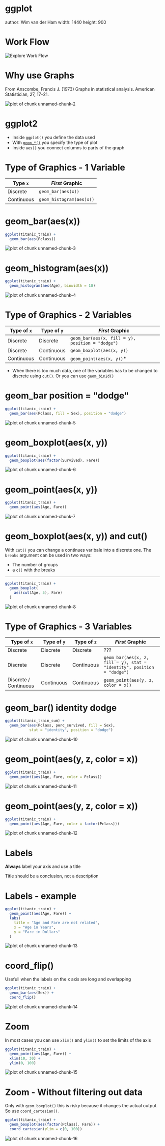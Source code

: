 ggplot
========================================================
author: Wim van der Ham
width: 1440
height: 900

Work Flow
========================================================

![Explore Work Flow](./explore_workflow.jpg)

Why use Graphs
========================================================

From Anscombe, Francis J. (1973) Graphs in statistical analysis. American Statistician, 27, 17–21.



![plot of chunk unnamed-chunk-2](README-figure/unnamed-chunk-2-1.png)

ggplot2
========================================================

- Inside `ggplot()` you define the data used
- With [`geom_*()`](http://ggplot2.tidyverse.org/reference/index.html#section-layer-geoms) you specify the type of plot
- Inside `aes()` you connect columns to parts of the graph

Type of Graphics - 1 Variable
========================================================

| Type `x` | *First* Graphic |
| --- | --- |
| Discrete | `geom_bar(aes(x))` |
| Continuous | `geom_histogram(aes(x))` |

geom_bar(aes(x))
========================================================


```r
ggplot(titanic_train) +
  geom_bar(aes(Pclass))
```

![plot of chunk unnamed-chunk-3](README-figure/unnamed-chunk-3-1.png)

geom_histogram(aes(x))
========================================================


```r
ggplot(titanic_train) +
  geom_histogram(aes(Age), binwidth = 10)
```

![plot of chunk unnamed-chunk-4](README-figure/unnamed-chunk-4-1.png)

Type of Graphics - 2 Variables
========================================================

| Type of `x` | Type of `y` | *First* Graphic |
| --- | --- | --- |
| Discrete | Discrete | `geom_bar(aes(x, fill = y), position = "dodge")`|
| Discrete | Continuous | `geom_boxplot(aes(x, y))` |
| Continuous | Continuous | `geom_point(aes(x, y))`* |

* When there is too much data, one of the variables has to be changed to discrete using `cut()`. Or you can use `geom_bin2d()`

geom_bar position = "dodge"
========================================================


```r
ggplot(titanic_train) +
  geom_bar(aes(Pclass, fill = Sex), position = "dodge")
```

![plot of chunk unnamed-chunk-5](README-figure/unnamed-chunk-5-1.png)

geom_boxplot(aes(x, y))
========================================================


```r
ggplot(titanic_train) +
  geom_boxplot(aes(factor(Survived), Fare))
```

![plot of chunk unnamed-chunk-6](README-figure/unnamed-chunk-6-1.png)

geom_point(aes(x, y))
========================================================


```r
ggplot(titanic_train) +
  geom_point(aes(Age, Fare))
```

![plot of chunk unnamed-chunk-7](README-figure/unnamed-chunk-7-1.png)

geom_boxplot(aes(x, y)) and cut()
========================================================

With `cut()` you can change a continues varibale into a discrete one. The `breaks` argument can be used in two ways:

- The number of groups
- a `c()` with the breaks

***


```r
ggplot(titanic_train) +
  geom_boxplot(
    aes(cut(Age, 5), Fare)
  )
```

![plot of chunk unnamed-chunk-8](README-figure/unnamed-chunk-8-1.png)

Type of Graphics - 3 Variables
========================================================

| Type of `x` | Type of `y` | Type of `z` | *First* Graphic |
| --- | --- | --- | --- |
| Discrete | Discrete | Discrete | ??? |
| Discrete | Discrete | Continuous | `geom_bar(aes(x, z, fill = y), stat = "identity", position = "dodge")` |
| Discrete / Continuous| Continuous | Continuous | `geom_point(aes(y, z, color = x))` |

geom_bar() identity dodge
========================================================




```r
ggplot(titanic_train_sum) +
  geom_bar(aes(Pclass, perc_survived, fill = Sex), 
           stat = "identity", position = "dodge")
```

![plot of chunk unnamed-chunk-10](README-figure/unnamed-chunk-10-1.png)

geom_point(aes(y, z, color = x))
========================================================


```r
ggplot(titanic_train) +
  geom_point(aes(Age, Fare, color = Pclass))
```

![plot of chunk unnamed-chunk-11](README-figure/unnamed-chunk-11-1.png)

geom_point(aes(y, z, color = x))
========================================================


```r
ggplot(titanic_train) +
  geom_point(aes(Age, Fare, color = factor(Pclass)))
```

![plot of chunk unnamed-chunk-12](README-figure/unnamed-chunk-12-1.png)

Labels
========================================================

**Always** label your axis and use a title

Title should be a conclusion, not a description

Labels - example
========================================================


```r
ggplot(titanic_train) +
  geom_point(aes(Age, Fare)) +
  labs(
    title = "Age and Fare are not related",
    x = "Age in Years",
    y = "Fare in Dollars"
  )
```

![plot of chunk unnamed-chunk-13](README-figure/unnamed-chunk-13-1.png)

coord_flip()
========================================================

Usefull when the labels on the x axis are long and overlapping


```r
ggplot(titanic_train) + 
  geom_bar(aes(Sex)) +
  coord_flip()
```

![plot of chunk unnamed-chunk-14](README-figure/unnamed-chunk-14-1.png)

Zoom
========================================================

In most cases you can use `xlim()` and `ylim()` to set the limits of the axis


```r
ggplot(titanic_train) +
  geom_point(aes(Age, Fare)) +
  xlim(10, 30) +
  ylim(0, 100)
```

![plot of chunk unnamed-chunk-15](README-figure/unnamed-chunk-15-1.png)

Zoom - Without filtering out data
========================================================

Only with `geom_boxplot()` this is risky because it changes the actual output. So use `coord_cartesian()`. 


```r
ggplot(titanic_train) + 
  geom_boxplot(aes(factor(Pclass), Fare)) + 
  coord_cartesian(ylim = c(0, 100))
```

![plot of chunk unnamed-chunk-16](README-figure/unnamed-chunk-16-1.png)

